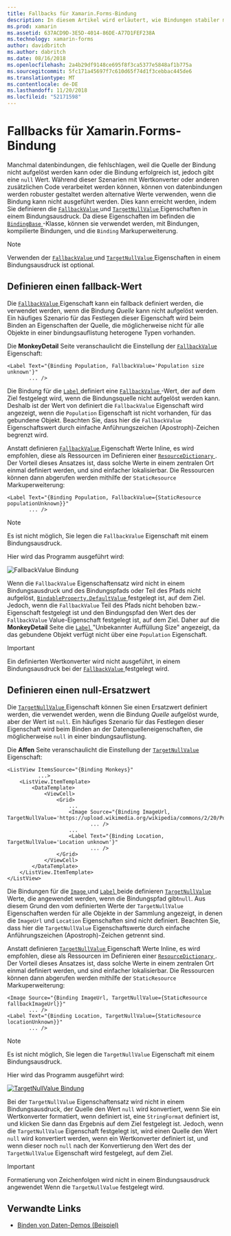 ```yaml
---
title: Fallbacks für Xamarin.Forms-Bindung
description: In diesem Artikel wird erläutert, wie Bindungen stabiler machen, durch die Definition von fallback-Werte, die verwendet werden, wenn die Bindung fehlschlägt.
ms.prod: xamarin
ms.assetid: 637ACD9D-3E5D-4014-86DE-A77D1FEF238A
ms.technology: xamarin-forms
author: davidbritch
ms.author: dabritch
ms.date: 08/16/2018
ms.openlocfilehash: 2a4b29df9148ce695f8f3ca5377e5848af1b775a
ms.sourcegitcommit: 5fc171a45697f7c610d65f74d1f3cebbac445de6
ms.translationtype: MT
ms.contentlocale: de-DE
ms.lasthandoff: 11/20/2018
ms.locfileid: "52171598"
---
```

# <a name="xamarinforms-binding-fallbacks"></a>Fallbacks für Xamarin.Forms-Bindung

Manchmal datenbindungen, die fehlschlagen, weil die Quelle der Bindung nicht aufgelöst werden kann oder die Bindung erfolgreich ist, jedoch gibt eine `null` Wert. Während dieser Szenarien mit Wertkonverter oder anderen zusätzlichen Code verarbeitet werden können, können von datenbindungen werden robuster gestaltet werden alternative Werte verwenden, wenn die Bindung kann nicht ausgeführt werden. Dies kann erreicht werden, indem Sie definieren die [ `FallbackValue` ](xref:Xamarin.Forms.BindingBase.FallbackValue) und [ `TargetNullValue` ](xref:Xamarin.Forms.BindingBase.TargetNullValue) Eigenschaften in einem Bindungsausdruck. Da diese Eigenschaften im befinden die [ `BindingBase` ](xref:Xamarin.Forms.BindingBase) -Klasse, können sie verwendet werden, mit Bindungen, kompilierte Bindungen, und die `Binding` Markuperweiterung.

> [!NOTE]
> Verwenden der [ `FallbackValue` ](xref:Xamarin.Forms.BindingBase.FallbackValue) und [ `TargetNullValue` ](xref:Xamarin.Forms.BindingBase.TargetNullValue) Eigenschaften in einem Bindungsausdruck ist optional.

## <a name="defining-a-fallback-value"></a>Definieren einen fallback-Wert

Die [ `FallbackValue` ](xref:Xamarin.Forms.BindingBase.FallbackValue) Eigenschaft kann ein fallback definiert werden, die verwendet werden, wenn die Bindung *Quelle* kann nicht aufgelöst werden. Ein häufiges Szenario für das Festlegen dieser Eigenschaft wird beim Binden an Eigenschaften der Quelle, die möglicherweise nicht für alle Objekte in einer bindungsauflistung heterogene Typen vorhanden.

Die **MonkeyDetail** Seite veranschaulicht die Einstellung der [ `FallbackValue` ](xref:Xamarin.Forms.BindingBase.FallbackValue) Eigenschaft:

```xaml
<Label Text="{Binding Population, FallbackValue='Population size unknown'}"
       ... />   
```

Die Bindung für die [ `Label` ](xref:Xamarin.Forms.Label) definiert eine [ `FallbackValue` ](xref:Xamarin.Forms.BindingBase.FallbackValue) -Wert, der auf dem Ziel festgelegt wird, wenn die Bindungsquelle nicht aufgelöst werden kann. Deshalb ist der Wert von definiert die `FallbackValue` Eigenschaft wird angezeigt, wenn die `Population` Eigenschaft ist nicht vorhanden, für das gebundene Objekt. Beachten Sie, dass hier die `FallbackValue` Eigenschaftswert durch einfache Anführungszeichen (Apostroph)-Zeichen begrenzt wird.

Anstatt definieren [ `FallbackValue` ](xref:Xamarin.Forms.BindingBase.FallbackValue) Eigenschaft Werte Inline, es wird empfohlen, diese als Ressourcen im Definieren einer [ `ResourceDictionary` ](xref:Xamarin.Forms.ResourceDictionary). Der Vorteil dieses Ansatzes ist, dass solche Werte in einem zentralen Ort einmal definiert werden, und sind einfacher lokalisierbar. Die Ressourcen können dann abgerufen werden mithilfe der `StaticResource` Markuperweiterung:

```xaml
<Label Text="{Binding Population, FallbackValue={StaticResource populationUnknown}}"
       ... />  
```

> [!NOTE]
> Es ist nicht möglich, Sie legen die `FallbackValue` Eigenschaft mit einem Bindungsausdruck.

Hier wird das Programm ausgeführt wird:

![FallbackValue Bindung](binding-fallbacks-images/bindingunavailable-detail-cropped.png "FallbackValue-Bindung")

Wenn die `FallbackValue` Eigenschaftensatz wird nicht in einem Bindungsausdruck und des Bindungspfads oder Teil des Pfads nicht aufgelöst, [ `BindableProperty.DefaultValue` ](xref:Xamarin.Forms.BindableProperty.DefaultValue) festgelegt ist, auf dem Ziel. Jedoch, wenn die `FallbackValue` Teil des Pfads nicht behoben bzw.-Eigenschaft festgelegt ist und den Bindungspfad den Wert des der `FallbackValue` Value-Eigenschaft festgelegt ist, auf dem Ziel. Daher auf die **MonkeyDetail** Seite die [ `Label` ](xref:Xamarin.Forms.Label) "Unbekannter Auffüllung Size" angezeigt, da das gebundene Objekt verfügt nicht über eine `Population` Eigenschaft.

> [!IMPORTANT]
> Ein definierten Wertkonverter wird nicht ausgeführt, in einem Bindungsausdruck bei der [ `FallbackValue` ](xref:Xamarin.Forms.BindingBase.FallbackValue) festgelegt wird.

## <a name="defining-a-null-replacement-value"></a>Definieren einen null-Ersatzwert

Die [ `TargetNullValue` ](xref:Xamarin.Forms.BindingBase.TargetNullValue) Eigenschaft können Sie einen Ersatzwert definiert werden, die verwendet werden, wenn die Bindung *Quelle* aufgelöst wurde, aber der Wert ist `null`. Ein häufiges Szenario für das Festlegen dieser Eigenschaft wird beim Binden an der Datenquelleneigenschaften, die möglicherweise `null` in einer bindungsauflistung.

Die **Affen** Seite veranschaulicht die Einstellung der [ `TargetNullValue` ](xref:Xamarin.Forms.BindingBase.TargetNullValue) Eigenschaft:

```xaml
<ListView ItemsSource="{Binding Monkeys}"
          ...>
    <ListView.ItemTemplate>
        <DataTemplate>
            <ViewCell>
                <Grid>
                    ...
                    <Image Source="{Binding ImageUrl, TargetNullValue='https://upload.wikimedia.org/wikipedia/commons/2/20/Point_d_interrogation.jpg'}"
                           ... />
                    ...
                    <Label Text="{Binding Location, TargetNullValue='Location unknown'}"
                           ... />
                </Grid>
            </ViewCell>
        </DataTemplate>
    </ListView.ItemTemplate>
</ListView>
```

Die Bindungen für die [ `Image` ](xref:Xamarin.Forms.Image) und [ `Label` ](xref:Xamarin.Forms.Label) beide definieren [ `TargetNullValue` ](xref:Xamarin.Forms.BindingBase.TargetNullValue) Werte, die angewendet werden, wenn die Bindungspfad gibt`null`. Aus diesem Grund den vom definierten Werte der `TargetNullValue` Eigenschaften werden für alle Objekte in der Sammlung angezeigt, in denen die `ImageUrl` und `Location` Eigenschaften sind nicht definiert. Beachten Sie, dass hier die `TargetNullValue` Eigenschaftswerte durch einfache Anführungszeichen (Apostroph)-Zeichen getrennt sind.

Anstatt definieren [ `TargetNullValue` ](xref:Xamarin.Forms.BindingBase.TargetNullValue) Eigenschaft Werte Inline, es wird empfohlen, diese als Ressourcen im Definieren einer [ `ResourceDictionary` ](xref:Xamarin.Forms.ResourceDictionary). Der Vorteil dieses Ansatzes ist, dass solche Werte in einem zentralen Ort einmal definiert werden, und sind einfacher lokalisierbar. Die Ressourcen können dann abgerufen werden mithilfe der `StaticResource` Markuperweiterung:

```xaml
<Image Source="{Binding ImageUrl, TargetNullValue={StaticResource fallbackImageUrl}}"
       ... />
<Label Text="{Binding Location, TargetNullValue={StaticResource locationUnknown}}"
       ... />
```

> [!NOTE]
> Es ist nicht möglich, Sie legen die `TargetNullValue` Eigenschaft mit einem Bindungsausdruck.

Hier wird das Programm ausgeführt wird:

[![TargetNullValue Bindung](binding-fallbacks-images/bindingunavailable-small.png "TargetNullValue Bindung")](binding-fallbacks-images/bindingunavailable-large.png#lightbox "TargetNullValue-Bindung")

Bei der `TargetNullValue` Eigenschaftensatz wird nicht in einem Bindungsausdruck, der Quelle den Wert `null` wird konvertiert, wenn Sie ein Wertkonverter formatiert, wenn definiert ist, eine `StringFormat` definiert ist, und klicken Sie dann das Ergebnis auf dem Ziel festgelegt ist. Jedoch, wenn die `TargetNullValue` Eigenschaft festgelegt ist, wird einen Quelle den Wert `null` wird konvertiert werden, wenn ein Wertkonverter definiert ist, und wenn dieser noch `null` nach der Konvertierung den Wert des der `TargetNullValue` Eigenschaft wird festgelegt, auf dem Ziel.

> [!IMPORTANT]
> Formatierung von Zeichenfolgen wird nicht in einem Bindungsausdruck angewendet Wenn die `TargetNullValue` festgelegt wird.

## <a name="related-links"></a>Verwandte Links

- [Binden von Daten-Demos (Beispiel)](https://developer.xamarin.com/samples/xamarin-forms/DataBindingDemos/)
